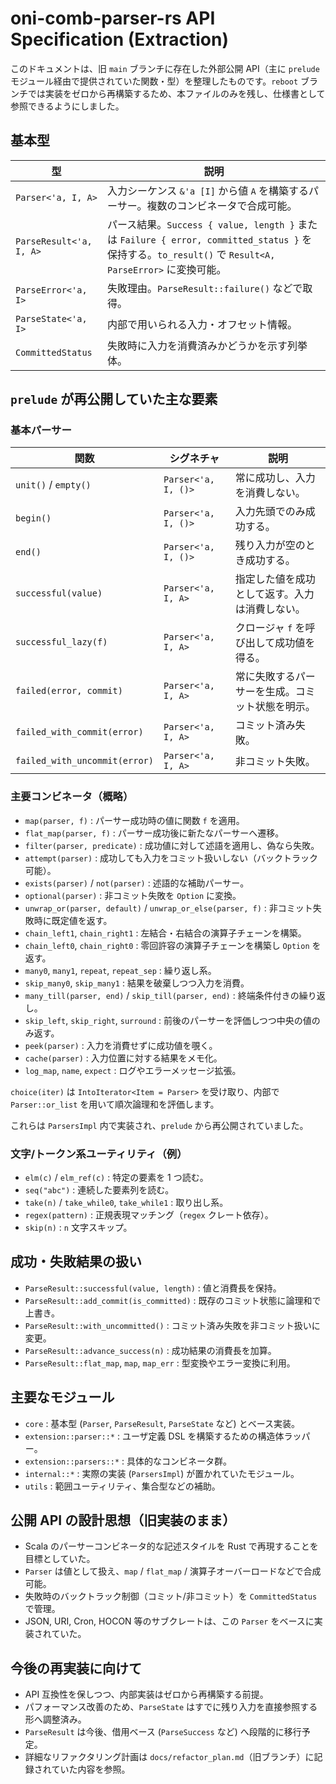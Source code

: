 # oni-comb-parser-rs API Specification (Extraction)

このドキュメントは、旧 `main` ブランチに存在した外部公開 API（主に `prelude` モジュール経由で提供されていた関数・型）を整理したものです。`reboot` ブランチでは実装をゼロから再構築するため、本ファイルのみを残し、仕様書として参照できるようにしました。

## 基本型

| 型 | 説明 |
| --- | --- |
| `Parser<'a, I, A>` | 入力シーケンス `&'a [I]` から値 `A` を構築するパーサー。複数のコンビネータで合成可能。 |
| `ParseResult<'a, I, A>` | パース結果。`Success { value, length }` または `Failure { error, committed_status }` を保持する。`to_result()` で `Result<A, ParseError>` に変換可能。 |
| `ParseError<'a, I>` | 失敗理由。`ParseResult::failure()` などで取得。 |
| `ParseState<'a, I>` | 内部で用いられる入力・オフセット情報。 |
| `CommittedStatus` | 失敗時に入力を消費済みかどうかを示す列挙体。 |

## `prelude` が再公開していた主な要素

### 基本パーサー

| 関数 | シグネチャ | 説明 |
| --- | --- | --- |
| `unit()` / `empty()` | `Parser<'a, I, ()>` | 常に成功し、入力を消費しない。 |
| `begin()` | `Parser<'a, I, ()>` | 入力先頭でのみ成功する。 |
| `end()` | `Parser<'a, I, ()>` | 残り入力が空のとき成功する。 |
| `successful(value)` | `Parser<'a, I, A>` | 指定した値を成功として返す。入力は消費しない。 |
| `successful_lazy(f)` | `Parser<'a, I, A>` | クロージャ `f` を呼び出して成功値を得る。 |
| `failed(error, commit)` | `Parser<'a, I, A>` | 常に失敗するパーサーを生成。コミット状態を明示。 |
| `failed_with_commit(error)` | `Parser<'a, I, A>` | コミット済み失敗。 |
| `failed_with_uncommit(error)` | `Parser<'a, I, A>` | 非コミット失敗。 |

### 主要コンビネータ（概略）

- `map(parser, f)` : パーサー成功時の値に関数 `f` を適用。
- `flat_map(parser, f)` : パーサー成功後に新たなパーサーへ遷移。
- `filter(parser, predicate)` : 成功値に対して述語を適用し、偽なら失敗。
- `attempt(parser)` : 成功しても入力をコミット扱いしない（バックトラック可能）。
- `exists(parser)` / `not(parser)` : 述語的な補助パーサー。
- `optional(parser)` : 非コミット失敗を `Option` に変換。
- `unwrap_or(parser, default)` / `unwrap_or_else(parser, f)` : 非コミット失敗時に既定値を返す。
- `chain_left1`, `chain_right1` : 左結合・右結合の演算子チェーンを構築。
- `chain_left0`, `chain_right0` : 零回許容の演算子チェーンを構築し `Option` を返す。
- `many0`, `many1`, `repeat`, `repeat_sep` : 繰り返し系。
- `skip_many0`, `skip_many1` : 結果を破棄しつつ入力を消費。
- `many_till(parser, end)` / `skip_till(parser, end)` : 終端条件付きの繰り返し。
- `skip_left`, `skip_right`, `surround` : 前後のパーサーを評価しつつ中央の値のみ返す。
- `peek(parser)` : 入力を消費せずに成功値を覗く。
- `cache(parser)` : 入力位置に対する結果をメモ化。
- `log_map`, `name`, `expect` : ログやエラーメッセージ拡張。

`choice(iter)` は `IntoIterator<Item = Parser>` を受け取り、内部で `Parser::or_list` を用いて順次論理和を評価します。

これらは `ParsersImpl` 内で実装され、`prelude` から再公開されていました。

### 文字/トークン系ユーティリティ（例）

- `elm(c)` / `elm_ref(c)` : 特定の要素を 1 つ読む。
- `seq("abc")` : 連続した要素列を読む。
- `take(n)` / `take_while0`, `take_while1` : 取り出し系。
- `regex(pattern)` : 正規表現マッチング（`regex` クレート依存）。
- `skip(n)` : `n` 文字スキップ。

## 成功・失敗結果の扱い

- `ParseResult::successful(value, length)` : 値と消費長を保持。
- `ParseResult::add_commit(is_committed)` : 既存のコミット状態に論理和で上書き。
- `ParseResult::with_uncommitted()` : コミット済み失敗を非コミット扱いに変更。
- `ParseResult::advance_success(n)` : 成功結果の消費長を加算。
- `ParseResult::flat_map`, `map`, `map_err` : 型変換やエラー変換に利用。

## 主要なモジュール

- `core` : 基本型 (`Parser`, `ParseResult`, `ParseState` など) とベース実装。
- `extension::parser::*` : ユーザ定義 DSL を構築するための構造体ラッパー。
- `extension::parsers::*` : 具体的なコンビネータ群。
- `internal::*` : 実際の実装 (`ParsersImpl`) が置かれていたモジュール。
- `utils` : 範囲ユーティリティ、集合型などの補助。

## 公開 API の設計思想（旧実装のまま）

- Scala のパーサーコンビネータ的な記述スタイルを Rust で再現することを目標としていた。
- `Parser` は値として扱え、`map` / `flat_map` / 演算子オーバーロードなどで合成可能。
- 失敗時のバックトラック制御（コミット/非コミット）を `CommittedStatus` で管理。
- JSON, URI, Cron, HOCON 等のサブクレートは、この `Parser` をベースに実装されていた。

## 今後の再実装に向けて

- API 互換性を保しつつ、内部実装はゼロから再構築する前提。
- パフォーマンス改善のため、`ParseState` はすでに残り入力を直接参照する形へ調整済み。
- `ParseResult` は今後、借用ベース (`ParseSuccess` など) へ段階的に移行予定。
- 詳細なリファクタリング計画は `docs/refactor_plan.md`（旧ブランチ）に記録されていた内容を参照。
